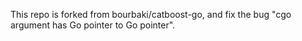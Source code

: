 This repo is forked from bourbaki/catboost-go, and fix the bug "cgo argument has Go pointer to Go pointer".
